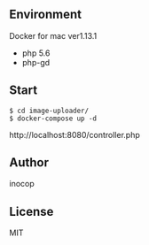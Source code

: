## Environment
Docker for mac ver1.13.1
- php 5.6
- php-gd

## Start
```
$ cd image-uploader/
$ docker-compose up -d
```

http://localhost:8080/controller.php

## Author
inocop

## License
MIT
